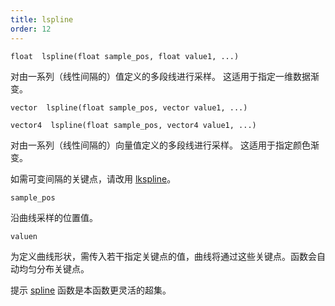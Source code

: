 ```yaml
---
title: lspline
order: 12
---
```

`float  lspline(float sample_pos, float value1, ...)`

对由一系列（线性间隔的）值定义的多段线进行采样。
这适用于指定一维数据渐变。

`vector  lspline(float sample_pos, vector value1, ...)`

`vector4  lspline(float sample_pos, vector4 value1, ...)`

对由一系列（线性间隔的）向量值定义的多段线进行采样。
这适用于指定颜色渐变。

如需可变间隔的关键点，请改用 [lkspline](lkspline.html "在关键点之间对多段线进行采样。")。

`sample_pos`

沿曲线采样的位置值。

`valuen`

为定义曲线形状，需传入若干指定关键点的值，曲线将通过这些关键点。函数会自动均匀分布关键点。

提示
[spline](spline.html "沿多段线或样条曲线采样值。") 函数是本函数更灵活的超集。
